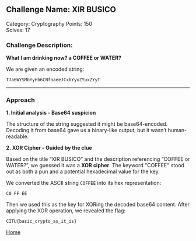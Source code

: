 ## Challenge Name: XIR BUSICO  
Category: Cryptography
Points: 150  
Solves: 17  

### Challenge Description:  
**What I am drinking now? a COFFEE or WATER?**

We are given an encoded string:

```
T7a6WYSMbYyHb6CNfoaeeJCxbYyxZYuxZYyT
```
---

### Approach

**1. Initial analysis - Base64 suspicion**

The structure of the string suggested it might be base64-encoded. Decoding it from base64 gave us a binary-like output, but it wasn’t human-readable.

**2. XOR Cipher - Guided by the clue**

Based on the title “XIR BUSICO” and the description referencing “COFFEE or WATER?”, we guessed it was a **XOR cipher**. The keyword "COFFEE" stood out as both a pun and a potential hexadecimal value for the key.

We converted the ASCII string `COFFEE` into its hex representation:

```
C0 FF EE
```

Then we used this as the key for XORing the decoded base64 content. After applying the XOR operation, we revealed the flag:

```
CITU{basic_crypto_as_it_is}
```

[Home](../..)